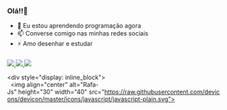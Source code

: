 ### Olá!!👋


- 🌱 Eu estou aprendendo programação agora
- 📫 Converse comigo nas minhas redes sociais
- ⚡ Amo desenhar e estudar

### <div align="center">
  <a href="https://github.com/yunotwo2">
  <img height="180em" src="https://github-readme-stats.vercel.app/api?username=yunotwo2&show_icons=true&theme=dracula&include_all_commits=true&count_private=true"/>
  <img height="180em" src="https://github-readme-stats.vercel.app/api/top-langs/?username=yunotwo2&layout=compact&langs_count=7&theme=dracula"/>
</div>
<a href="https://instagram.com/otavio_afs_" target="_blank"><img src="https://img.shields.io/badge/-Instagram-%23E4405F?style=for-the-badge&logo=instagram&logoColor=white" target="_blank"></a>
  
 ​<div style="display: inline_block"><br> 
 ​  <img align="center" alt="Rafa-Js" height="30" width="40" src="https://raw.githubusercontent.com/devicons/devicon/master/icons/javascript/javascript-plain.svg">
